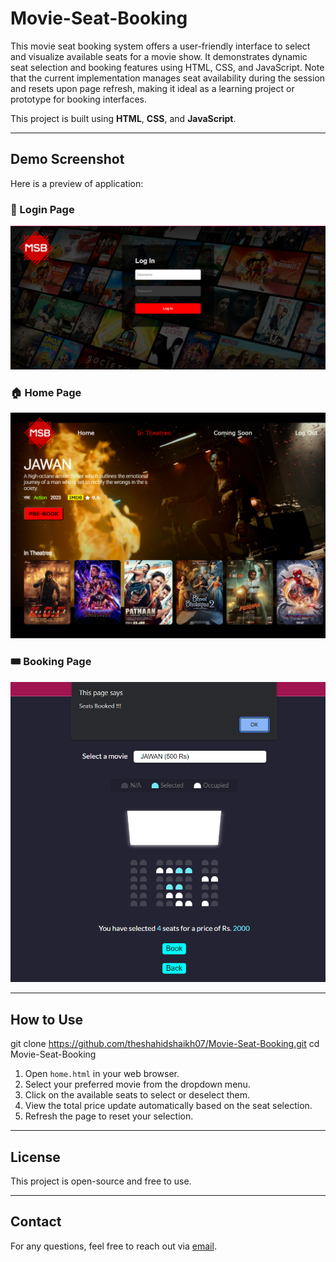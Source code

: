 # Movie-Seat-Booking
This movie seat booking system offers a user-friendly interface to select and visualize available seats for a movie show. It demonstrates dynamic seat selection and booking features using HTML, CSS, and JavaScript. Note that the current implementation manages seat availability during the session and resets upon page refresh, making it ideal as a learning project or prototype for booking interfaces.

This project is built using **HTML**, **CSS**, and **JavaScript**.

---

## Demo Screenshot

Here is a preview of application:


### 🔐 Login Page
![Login](MOVIE%20SEAT%20BOOKING/img/login.png)

### 🏠 Home Page
![Home](MOVIE%20SEAT%20BOOKING/img/homepage.png)

### 🎟️ Booking Page
![Booking](MOVIE%20SEAT%20BOOKING/img/booking.png)

---

## How to Use

git clone https://github.com/theshahidshaikh07/Movie-Seat-Booking.git
cd Movie-Seat-Booking

1. Open `home.html` in your web browser.
2. Select your preferred movie from the dropdown menu.
3. Click on the available seats to select or deselect them.
4. View the total price update automatically based on the seat selection.
5. Refresh the page to reset your selection.

---

## License

This project is open-source and free to use.

---

## Contact

For any questions, feel free to reach out via [email](mailto:theshahidshaikh7@gmail.com).


